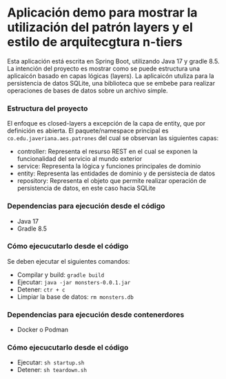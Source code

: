 # Aplicación demo para mostrar la utilización del patrón layers y el estilo de arquitecgtura n-tiers
Esta aplicación está escrita en Spring Boot, utilizando Java 17 y gradle 8.5.
La intención del proyecto es mostrar como se puede estructura una aplicaicón basado en capas lógicas (layers).
La aplicaicón utuliza para la persistencia de datos SQLite, una biblioteca que se embebe para realizar operaciones de bases de datos sobre un archivo simple.

### Estructura del proyecto
El enfoque es closed-layers a excepción de la capa de entity, que por definición es abierta.
El paquete/namespace principal es `co.edu.javeriana.aes.patrones` del cual se observan las siguientes capas:
- controller: Representa el resurso REST en el cual se exponen la funcionalidad del servicio al mundo exterior
- service: Representa la lógica y funciones principales de dominio
- entity: Representa las entidades de dominio y de persistecia de datos
- repository: Representa el objeto que permite realizar operación de persistencia de datos, en este caso hacia SQLite

### Dependencias para ejecución desde el código
- Java 17
- Gradle 8.5

### Cómo ejecucutarlo desde el código
Se deben ejecutar el siguientes comandos:
- Compilar y build: `gradle build`
- Ejecutar: `java -jar monsters-0.0.1.jar`
- Detener: `ctr + c`
- Limpiar la base de datos: `rm monsters.db`

### Dependencias para ejecución desde contenerdores
- Docker o Podman

### Cómo ejecucutarlo desde el código
- Ejecutar: `sh startup.sh`
- Detener: `sh teardown.sh`